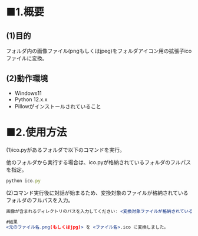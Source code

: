 # ■1.概要

## (1)目的

フォルダ内の画像ファイル(pngもしくはjpeg)をフォルダアイコン用の拡張子icoファイルに変換。

## (2)動作環境

- Windows11
- Python 12.x.x
- Pillowがインストールされていること

# ■2.使用方法

(1)ico.pyがあるフォルダで以下のコマンドを実行。

他のフォルダから実行する場合は、ico.pyが格納されているフォルダのフルパスを指定。

```jsx
python ico.py
```

(2)コマンド実行後に対話が始まるため、変換対象のファイルが格納されているフォルダのフルパスを入力。

```jsx
画像が含まれるディレクトリのパスを入力してください: <変換対象ファイルが格納されているフォルダのフルパス>

#結果
<元のファイル名.png(もしくはjpg)> を <ファイル名>.ico に変換しました。
```
